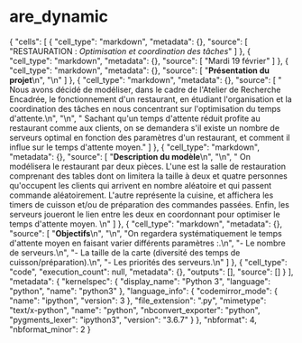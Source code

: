 # are_dynamic
{
 "cells": [
  {
   "cell_type": "markdown",
   "metadata": {},
   "source": [
    "RESTAURATION : *Optimisation et coordination des tâches*"
   ]
  },
  {
   "cell_type": "markdown",
   "metadata": {},
   "source": [
    "Mardi 19 février"
   ]
  },
  {
   "cell_type": "markdown",
   "metadata": {},
   "source": [
    "**Présentation du projet**\n",
    "\n"
   ]
  },
  {
   "cell_type": "markdown",
   "metadata": {},
   "source": [
    "   Nous avons décidé de modéliser, dans le cadre de l'Atelier de Recherche Encadrée, le fonctionnement d'un restaurant, en étudiant l'organisation et la coordination des tâches en nous concentrant sur l'optimisation du temps d'attente.\n",
    "\n",
    "   Sachant qu'un temps d'attente réduit profite au restaurant comme aux clients, on se demandera s'il existe un nombre de serveurs optimal en fonction des paramètres d'un restaurant, et comment il influe sur le temps d'attente moyen."
   ]
  },
  {
   "cell_type": "markdown",
   "metadata": {},
   "source": [
    "**Description du modèle**\n",
    "\n",
    "   On modélisera le restaurant par deux pièces. L'une est la salle de restauration comprenant des tables dont on limitera la taille à deux et quatre personnes qu'occupent les clients qui arrivent en nombre aléatoire et qui passent commande aléatoirement. L'autre représente la cuisine, et affichera les timers de cuisson et/ou de préparation des commandes passées. Enfin, les serveurs joueront le lien entre les deux en coordonnant pour optimiser le temps d'attente moyen. \n"
   ]
  },
  {
   "cell_type": "markdown",
   "metadata": {},
   "source": [
    "**Objectifs**\n",
    "\n",
    "On regardera systématiquement le temps d'attente moyen en faisant varier différents paramètres :.\n",
    "- Le nombre de serveurs.\n",
    "- La taille de la carte (diversité des temps de cuisson/préparation).\n",
    "- Les priorités des serveurs.\n"
   ]
  },
  {
   "cell_type": "code",
   "execution_count": null,
   "metadata": {},
   "outputs": [],
   "source": []
  }
 ],
 "metadata": {
  "kernelspec": {
   "display_name": "Python 3",
   "language": "python",
   "name": "python3"
  },
  "language_info": {
   "codemirror_mode": {
    "name": "ipython",
    "version": 3
   },
   "file_extension": ".py",
   "mimetype": "text/x-python",
   "name": "python",
   "nbconvert_exporter": "python",
   "pygments_lexer": "ipython3",
   "version": "3.6.7"
  }
 },
 "nbformat": 4,
 "nbformat_minor": 2
}
